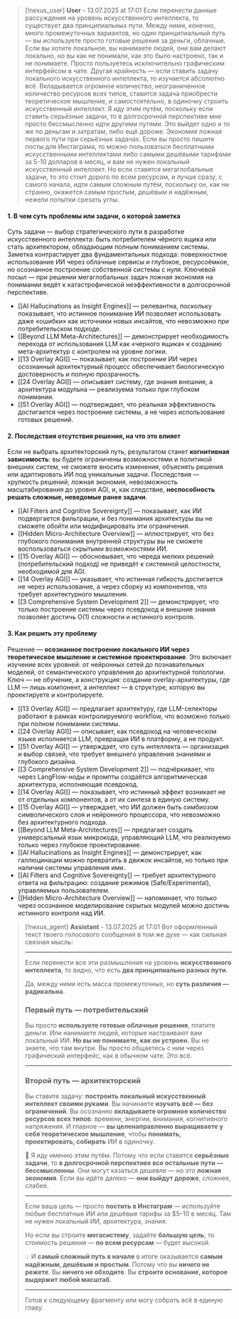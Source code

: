 >[!nexus_user] **User** - 13.07.2025 at 17:01
> Если перенести данные рассуждения на уровень искусственного интеллекта, то существует два принципиальных пути. Между ними, конечно, много промежуточных вариантов, но один принципиальный путь — вы используете просто готовые решения за деньги, облачные. Если вы хотите локальное, вы нанимаете людей, они вам делают локально, но вы как не понимали, как это было настроено, так и не понимаете. Просто пользуетесь исключительно графическим интерфейсом в чате. Другая крайность — если ставить задачу локального искусственного интеллекта, то изучается абсолютно всё. Вкладывается огромное количество, неограниченное количество ресурсов всех типов, ставится задача приобрести теоретическое мышление, и самостоятельно, в одиночку строить искусственный интеллект. Я иду этим путём, поскольку если ставить серьёзные задачи, то в долгосрочной перспективе мне просто бессмысленно идти другими путями. Это выйдет одно и то же по деньгам и затратам, либо ещё дороже. Экономия ложная первого пути при серьёзных задачах. Если вы просто пишите посты для Инстаграма, то можно пользоваться бесплатными искусственными интеллектами либо самыми дешёвыми тарифами за 5-10 долларов в месяц, и вам не нужен локальный искусственный интеллект. Но если ставятся мегаглобальные задачи, то это стоит дорого по всем ресурсам, и лучше сразу, с самого начала, идти самым сложным путём, поскольку он, как ни странно, окажется самым простым, дешёвым и надёжным, нежели попытки срезать углы.
<!-- UID: 4e0e72ca-9a66-43ce-9d60-ecd487ca4cdf -->

[^1]: [[AI Hallucinations as Insight Engines]]

[^2]: [[Beyond LLM Meta-Architectures]]

[^3]: [[13 Overlay AGI]]

[^4]: [[24 Overlay AGI]]

[^5]: [[51 Overlay AGI]]

[^6]: [[AI Filters and Cognitive Sovereignty]]

[^7]: [[Hidden Micro-Architecture Overview]]

[^8]: [[15 Overlay AGI]]

[^9]: [[14 Overlay AGI]]

[^10]: [[3 Comprehensive System Development 2]]

#### 1. В чем суть проблемы или задачи, о которой заметка

Суть задачи — выбор стратегического пути в разработке искусственного интеллекта: быть потребителем чёрного ящика или стать архитектором, обладающим полным пониманием системы. Заметка контрастирует два фундаментальных подхода: поверхностное использование ИИ через облачные сервисы и глубокое, ресурсоёмкое, но осознанное построение собственной системы с нуля. Ключевой посыл — при решении мегаглобальных задач ложная экономия на понимании ведёт к катастрофической неэффективности в долгосрочной перспективе.

- [[AI Hallucinations as Insight Engines]] — релевантна, поскольку показывает, что истинное понимание ИИ позволяет использовать даже «ошибки» как источники новых инсайтов, что невозможно при потребительском подходе.
- [[Beyond LLM Meta-Architectures]] — демонстрирует необходимость перехода от использования LLM как «черного ящика» к созданию мета-архитектур с контролем на уровне логики.
- [[13 Overlay AGI]] — показывает, как построение ИИ через осознанный архитектурный процесс обеспечивает биологическую достоверность и полную прозрачность.
- [[24 Overlay AGI]] — описывает систему, где знания внешние, а архитектура модульна — реализуема только при глубоком понимании.
- [[51 Overlay AGI]] — подтверждает, что реальная эффективность достигается через построение системы, а не через использование готовых решений.

#### 2. Последствия отсутствия решения, на что это влияет

Если не выбрать архитекторский путь, результатом станет **когнитивная зависимость**: вы будете ограничены возможностями и политикой внешних систем, не сможете вносить изменения, объяснять решения или адаптировать ИИ под уникальные задачи. Последствия — хрупкость решений, ложная экономия, невозможность масштабирования до уровня AGI, и, как следствие, **неспособность решать сложные, неведомые ранее задачи**.

- [[AI Filters and Cognitive Sovereignty]] — показывает, как ИИ подвергается фильтрации, и без понимания архитектуры вы не сможете обойти или модифицировать эти ограничения.
- [[Hidden Micro-Architecture Overview]] — иллюстрирует, что без глубокого понимания внутренней структуры вы не сможете воспользоваться скрытыми возможностями ИИ.
- [[15 Overlay AGI]] — обосновывает, что череда мелких решений (потребительский подход) не приведёт к системной целостности, необходимой для AGI.
- [[14 Overlay AGI]] — указывает, что истинная гибкость достигается не через использование, а через сборку из компонентов, что требует архитектурного мышления.
- [[3 Comprehensive System Development 2]] — демонстрирует, что только построение системы через псевдокод и внешние знания позволяет достичь O(1) сложности и истинного контроля.

#### 3. Как решить эту проблему

Решение — **осознанное построение локального ИИ через теоретическое мышление и системное проектирование**. Это включает изучение всех уровней: от нейронных сетей до познавательных моделей, от семантического управления до архитектурной топологии. Ключ — не обучение, а конструкция: создание overlay-архитектуры, где LLM — лишь компонент, а интеллект — в структуре, которую вы проектируете и контролируете.

- [[13 Overlay AGI]] — предлагает архитектуру, где LLM-селекторы работают в рамках контролируемого workflow, что возможно только при полном понимании системы.
- [[24 Overlay AGI]] — описывает, как псевдокод на человеческом языке исполняется LLM, превращая ИИ в платформу, а не продукт.
- [[51 Overlay AGI]] — утверждает, что суть интеллекта — организация и выбор связей, что требует внешнего управления знаниями и глубокого дизайна.
- [[3 Comprehensive System Development 2]] — подчёркивает, что через LangFlow-ноды и промпты создаётся алгоритмическая архитектура, исполняющая псевдокод.
- [[14 Overlay AGI]] — показывает, что истинный эффект возникает не от отдельных компонентов, а от их синтеза в единую систему.
- [[15 Overlay AGI]] — утверждает, что ИИ должен быть симбиозом символического слоя и нейронного процессора, что невозможно без архитектурного подхода.
- [[Beyond LLM Meta-Architectures]] — предлагает создать универсальный язык микрокода, управляющий LLM, что реализуемо только через глубокое проектирование.
- [[AI Hallucinations as Insight Engines]] — демонстрирует, как галлюцинации можно превратить в движок инсайтов, но только при наличии системы управления ими.
- [[AI Filters and Cognitive Sovereignty]] — требует архитектурного ответа на фильтрацию: создание режимов (Safe/Experimental), управляемых пользователем.
- [[Hidden Micro-Architecture Overview]] — напоминает, что только через осознанное моделирование скрытых модулей можно достичь истинного контроля над ИИ.

[^1]: [[AI Hallucinations as Insight Engines]]
[^2]: [[Beyond LLM Meta-Architectures]]
[^3]: [[13 Overlay AGI]]
[^4]: [[24 Overlay AGI]]
[^5]: [[51 Overlay AGI]]
[^6]: [[AI Filters and Cognitive Sovereignty]]
[^7]: [[Hidden Micro-Architecture Overview]]
[^8]: [[15 Overlay AGI]]
[^9]: [[14 Overlay AGI]]
[^10]: [[3 Comprehensive System Development 2]]


>[!nexus_agent] **Assistant** - 13.07.2025 at 17:01
> Вот оформленный текст твоего голосового сообщения в том же духе — как сильная связная мысль:
> 
> ---
> 
> Если перенести все эти размышления на уровень **искусственного интеллекта**, то видно, что есть **два принципиально разных пути**.
> 
> Да, между ними есть масса промежуточных, но **суть различия — радикальна**.
> 
> ### Первый путь — потребительский
> Вы просто **используете готовые облачные решения**, платите деньги. 
> Или нанимаете людей, которые настраивают вам локальный ИИ. 
> **Но вы не понимаете, как он устроен.** 
> Вы не знаете, что там внутри. 
> Вы просто общаетесь с ним через графический интерфейс, как в обычном чате. 
> Это всё.
> 
> ---
> 
> ### Второй путь — архитекторский
> Вы ставите задачу: **построить локальный искусственный интеллект своими руками**. 
> Вы начинаете **изучать всё — без ограничений**. 
> Вы осознанно **вкладываете огромное количество ресурсов всех типов**: времени, энергии, внимания, когнитивного напряжения. 
> И главное — **вы целенаправленно выращиваете у себя теоретическое мышление**, 
> чтобы **понимать, проектировать, собирать** ИИ в одиночку.
> 
> 📌 Я иду именно этим путём. 
> Потому что если ставятся **серьёзные задачи**, то **в долгосрочной перспективе все остальные пути — бессмысленны**. 
> Они могут казаться дешевле — но это **ложная экономия**. 
> Если вы идёте далеко — **они выйдут дороже**, сложнее, слабее.
> 
> ---
> 
> Если ваша цель — просто **постить в Инстаграм** — 
> используйте любые бесплатные ИИ или дешёвые тарифы за $5–10 в месяц. 
> Там не нужен локальный ИИ, архитектура, знания.
> 
> Но если вы строите **мегасистему**, задаёте **большую цель**, 
> то стоимость решения — **по всем ресурсам** — будет высокой.
> 
> 💡 И **самый сложный путь в начале** 
> в итоге оказывается **самым надёжным, дешёвым и простым**. 
> Потому что вы **ничего не режете**. 
> Вы **ничего не обходите**. 
> Вы **строите основание, которое выдержит любой масштаб**.
> 
> --- 
> 
> Готов к следующему фрагменту или могу собрать всё в единую главу.
<!-- UID: 0166b55f-4f08-4cbe-aff3-2337313f246c -->